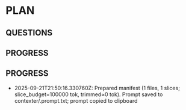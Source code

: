 # PLAN

## QUESTIONS

## PROGRESS

## PROGRESS
- 2025-09-21T21:50:16.330760Z: Prepared manifest (1 files, 1 slices; slice_budget=100000 tok, trimmed≈0 tok). Prompt saved to contexter/.prompt.txt; prompt copied to clipboard
